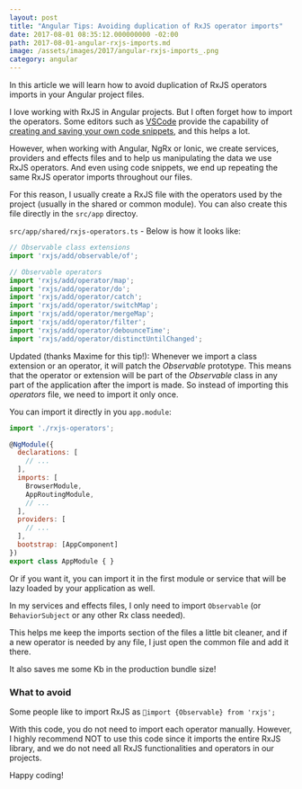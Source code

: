```yaml
---
layout: post
title: "Angular Tips: Avoiding duplication of RxJS operator imports"
date: 2017-08-01 08:35:12.000000000 -02:00
path: 2017-08-01-angular-rxjs-imports.md
image: /assets/images/2017/angular-rxjs-imports_.png
category: angular
---
```


In this article we will learn how to avoid duplication of RxJS operators imports in your Angular project files.

I love working with RxJS in Angular projects. But I often forget how to import the operators. Some editors such as [VSCode](https://code.visualstudio.com/) provide the capability of [creating and saving your own code snippets](https://code.visualstudio.com/docs/editor/userdefinedsnippets), and this helps a lot.

However, when working with Angular, NgRx or Ionic, we create services, providers and effects files and to help us manipulating the data we use RxJS operators. And even using code snippets, we end up repeating the same RxJS operator imports throughout our files.

For this reason, I usually create a RxJS file with the operators used by the project (usually in the shared or common module). You can also create this file directly in the `src/app` directoy.

`src/app/shared/rxjs-operators.ts` - Below is how it looks like:

```js
// Observable class extensions
import 'rxjs/add/observable/of';

// Observable operators
import 'rxjs/add/operator/map';
import 'rxjs/add/operator/do';
import 'rxjs/add/operator/catch';
import 'rxjs/add/operator/switchMap';
import 'rxjs/add/operator/mergeMap';
import 'rxjs/add/operator/filter';
import 'rxjs/add/operator/debounceTime';
import 'rxjs/add/operator/distinctUntilChanged';
```

Updated (thanks Maxime for this tip!): Whenever we import a class extension or an operator, it will patch the *Observable* prototype. This means that the operator or extension will be part of the *Observable* class in any part of the application after the import is made. So instead of importing this *operators* file, we need to import it only once.

You can import it directly in you `app.module`:

```js
import './rxjs-operators';

@NgModule({
  declarations: [
    // ...
  ],
  imports: [
    BrowserModule,
    AppRoutingModule,
    // ...
  ],
  providers: [
    // ...
  ],
  bootstrap: [AppComponent]
})
export class AppModule { }
```

Or if you want it, you can import it in the first module or service that will be lazy loaded by your application as well.

In my services and effects files, I only need to import `Observable` (or `BehaviorSubject` or any other Rx class needed). 

This helps me keep the imports section of the files a little bit cleaner, and if a new operator is needed by any file, I just open the common file and add it there.

It also saves me some Kb in the production bundle size!

### What to avoid

Some people like to import RxJS as `import {Observable} from 'rxjs';`

With this code, you do not need to import each operator manually. However, I highly recommend NOT to use this code since it imports the entire RxJS library, and we do not need all RxJS functionalities and operators in our projects.

Happy coding!
